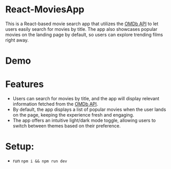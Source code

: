 # React-MoviesApp
This is a React-based movie search app that utilizes the [OMDb API](https://www.omdbapi.com/) to let users easily search for movies by title. The app also showcases popular movies on the landing page by default, so users can explore trending films right away.



# Demo




# Features
- Users can search for movies by title, and the app will display relevant information fetched from the [OMDb API](https://www.omdbapi.com/).
- By default, the app displays a list of popular movies when the user lands on the page, keeping the experience fresh and engaging.
- The app offers an intuitive light/dark mode toggle, allowing users to switch between themes based on their preference.

# Setup:
- run `npm i && npm run dev`

